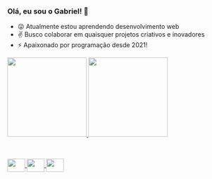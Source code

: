 ### Olá, eu sou o Gabriel! 👋

- 😜 Atualmente estou aprendendo desenvolvimento web
- ✌ Busco colaborar em quaisquer projetos criativos e inovadores
- ⚡ Apaixonado por programação desde 2021!
 
<div align="left">
  <a href="https://github.com/GabrielMS00">
  <img height="180em" src="https://github-readme-stats.vercel.app/api?username=GabrielMS00&show_icons=true&theme=dracula&include_all_commits=true&count_private=true"/>
  <img height="180em" src="https://github-readme-stats.vercel.app/api/top-langs/?username=GabrielMS00&layout=compact&langs_count=7&theme=dracula"/>
</div>
  
##  
  
<div style="display: inline_block"><br>
  <img src="https://cdn.jsdelivr.net/gh/devicons/devicon/icons/html5/html5-original.svg" / height="30" width="40" align="center">
  <img src="https://cdn.jsdelivr.net/gh/devicons/devicon/icons/css3/css3-original.svg" / height="30" width="40" align="center">
  <img src="https://cdn.jsdelivr.net/gh/devicons/devicon/icons/c/c-original.svg" / height="30" width="40" align="center">
</div>
  
